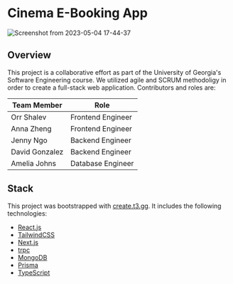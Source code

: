 # Cinema E-Booking App

![Screenshot from 2023-05-04 17-44-37](https://user-images.githubusercontent.com/78034726/236342806-8b2fadf1-f76d-42f1-ac5f-ce3c6cd84034.png)

## Overview

This project is a collaborative effort as part of the University of Georgia's Software Engineering course. We utilized agile and SCRUM methodoligy
in order to create a full-stack web application. Contributors and roles are:

| Team Member     | Role              |
| --------------- | ----------------- |
| Orr Shalev      | Frontend Engineer |
| Anna Zheng      | Frontend Engineer |
| Jenny Ngo       | Backend Engineer  |
| David Gonzalez  | Backend Engineer  |
| Amelia Johns    | Database Engineer |

## Stack

This project was bootstrapped with [create.t3.gg](http://create.t3.gg). It includes the following technologies:

- [React.js](http://react.dev)
- [TailwindCSS](http://tailwindcss.com)
- [Next.js](http://nextjs.org)
- [trpc](http://trpc.io)
- [MongoDB](http://mongodb.com)
- [Prisma](http://prisma.io)
- [TypeScript](http://typescriptlang.org)
